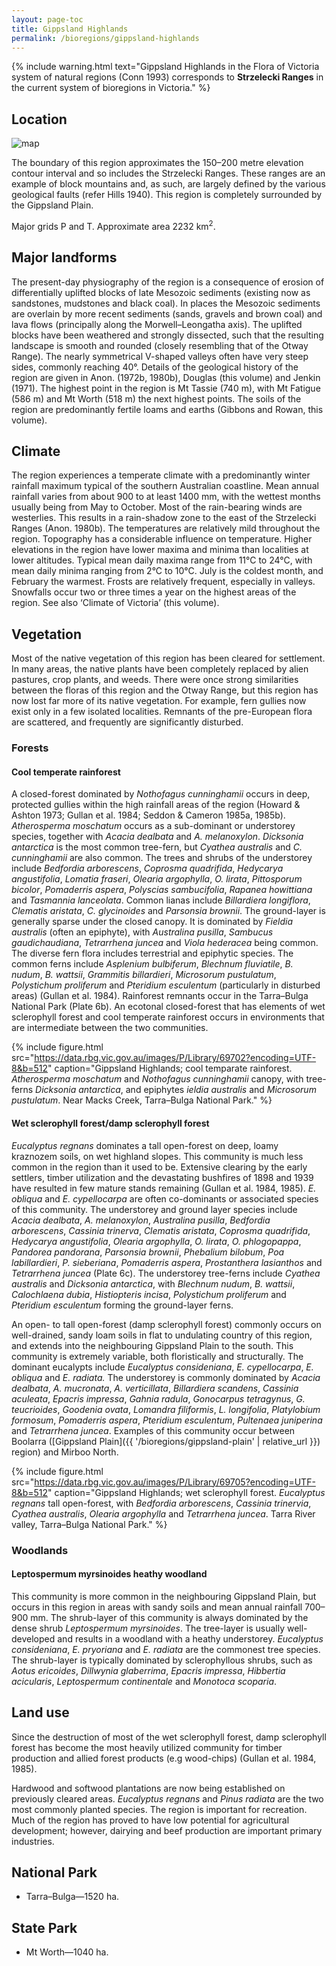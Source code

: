 ```yaml
---
layout: page-toc
title: Gippsland Highlands
permalink: /bioregions/gippsland-highlands
---
```


{% include warning.html text="Gippsland Highlands in the Flora of Victoria system of natural regions (Conn 1993) corresponds to <b>Strzelecki Ranges</b> in the current system of bioregions in Victoria." %}

## Location

![map](http://data.rbg.vic.gov.au/geoserver/vicflora/wms?service=WMS&version=1.1.0&request=GetMap&layers=vicflora:vic_boundaries,vicflora:vicflora_bioregion&styles=polygon,red_polygon&bbox=140.96179,-39.19847,149.97651,-33.98057&width=480&height=278&srs=EPSG:4326&format=image%2Fsvg&cql_filter=INCLUDE;sub_name_7%20IN%20(%27Strzelecki+Ranges%27))

The boundary of this region approximates the 150–200 metre elevation contour interval and so includes the Strzelecki Ranges. These ranges are an example of block mountains and, as such, are largely defined by the various geological faults (refer Hills 1940). This region is completely surrounded by the Gippsland Plain.

Major grids P and T. Approximate area 2232 km<sup>2</sup>.

## Major landforms

The present-day physiography of the region is a consequence of erosion of differentially uplifted blocks of late Mesozoic sediments (existing now as sandstones, mudstones and black coal). In places the Mesozoic sediments are overlain by more recent sediments (sands, gravels and brown coal) and lava flows (principally along the Morwell–Leongatha axis). The uplifted blocks have been weathered and strongly dissected, such that the resulting landscape is smooth and rounded (closely resembling that of the Otway Range). The nearly symmetrical V-shaped valleys often have very steep sides, commonly reaching 40°. Details of the geological history of the region are given in Anon. (1972b, 1980b), Douglas (this volume) and Jenkin (1971). The highest point in the region is Mt Tassie (740 m), with Mt Fatigue (586 m) and Mt Worth (518 m) the next highest points. The soils of the region are predominantly fertile loams and earths (Gibbons and Rowan, this volume).

## Climate

The region experiences a temperate climate with a predominantly winter rainfall maximum typical of the southern Australian coastline. Mean annual rainfall varies from about 900 to at least 1400 mm, with the wettest months usually being from May to October. Most of the rain-bearing winds are westerlies. This results in a rain-shadow zone to the east of the Strzelecki Ranges (Anon. 1980b). The temperatures are relatively mild throughout the region. Topography has a considerable influence on temperature. Higher elevations in the region have lower maxima and minima than localities at lower altitudes. Typical mean daily maxima range from 11°C to 24°C, with mean daily minima ranging from 2°C to 10°C. July is the coldest month, and February the warmest. Frosts are relatively frequent, especially in valleys. Snowfalls occur two or three times a year on the highest areas of the region. See also ‘Climate of Victoria’ (this volume).

## Vegetation

Most of the native vegetation of this region has been cleared for settlement. In many areas, the native plants have been completely replaced by alien pastures, crop plants, and weeds. There were once strong similarities between the floras of this region and the Otway Range, but this region has now lost far more of its native vegetation. For example, fern gullies now exist only in a few isolated localities. Remnants of the pre-European flora are scattered, and frequently are significantly disturbed.

### Forests

#### Cool temperate rainforest

A closed-forest dominated by *Nothofagus cunninghamii* occurs in deep, protected gullies within the high rainfall areas of the region (Howard & Ashton 1973; Gullan et al. 1984; Seddon & Cameron 1985a, 1985b). *Atherosperma moschatum* occurs as a sub-dominant or understorey species, together with *Acacia dealbata* and *A. melanoxylon*. *Dicksonia antarctica* is the most common tree-fern, but *Cyathea australis* and *C. cunninghamii* are also common. The trees and shrubs of the understorey include *Bedfordia arborescens*, *Coprosma quadrifida*, *Hedycarya angustifolia*, *Lomatia fraseri*, *Olearia argophylla*, *O. lirata*, *Pittosporum bicolor*, *Pomaderris aspera*, *Polyscias sambucifolia*, *Rapanea howittiana* and *Tasmannia lanceolata*. Common lianas include *Billardiera longiflora*, *Clematis aristata*, *C. glycinoides* and *Parsonsia brownii*. The ground-layer is generally sparse under the closed canopy. It is dominated by *Fieldia australis* (often an epiphyte), with *Australina pusilla*, *Sambucus gaudichaudiana*, *Tetrarrhena juncea* and *Viola hederacea* being common. The diverse fern flora includes terrestrial and epiphytic species. The common ferns include *Asplenium bulbiferum*, *Blechnum fluviatile*, *B. nudum*, *B. wattsii*, *Grammitis billardieri*, *Microsorum pustulatum*, *Polystichum proliferum* and *Pteridium esculentum* (particularly in disturbed areas) (Gullan et al. 1984). Rainforest remnants occur in the Tarra–Bulga National Park (Plate 6b). An ecotonal closed-forest that has elements of wet sclerophyll forest and cool temperate rainforest occurs in environments that are intermediate between the two communities.

{% include figure.html src="https://data.rbg.vic.gov.au/images/P/Library/69702?encoding=UTF-8&b=512" caption="Gippsland Highlands; cool temparate rainforest. <i>Atherosperma moschatum</i> and <i>Nothofagus cunninghamii</i> canopy, with tree-ferns <i>Dicksonia antarctica</i>, and epiphytes <i>ieldia australis</i> and <i>Microsorum pustulatum</i>. Near Macks Creek, Tarra–Bulga National Park." %}

#### Wet sclerophyll forest/damp sclerophyll forest

*Eucalyptus regnans* dominates a tall open-forest on deep, loamy kraznozem soils, on wet highland slopes. This community is much less common in the region than it used to be. Extensive clearing by the early settlers, timber utilization and the devastating bushfires of 1898 and 1939 have resulted in few mature stands remaining (Gullan et al. 1984, 1985). *E. obliqua* and *E. cypellocarpa* are often co-dominants or associated species of this community. The understorey and ground layer species include *Acacia dealbata*, *A. melanoxylon*, *Australina pusilla*, *Bedfordia arborescens*, *Cassinia trinerva*, *Clematis aristata*, *Coprosma quadrifida*, *Hedycarya angustifolia*, *Olearia argophylla*, *O. lirata*, *O. phlogopappa*, *Pandorea pandorana*, *Parsonsia brownii*, *Phebalium bilobum*, *Poa labillardieri*, *P. sieberiana*, *Pomaderris aspera*, *Prostanthera lasianthos* and *Tetrarrhena juncea* (Plate 6c). The understorey tree-ferns include *Cyathea australis* and *Dicksonia antarctica*, with *Blechnum nudum*, *B. wattsii*, *Calochlaena dubia*, *Histiopteris incisa*, *Polystichum proliferum* and *Pteridium esculentum* forming the ground-layer ferns.

An open- to tall open-forest (damp sclerophyll forest) commonly occurs on well-drained, sandy loam soils in flat to undulating country of this region, and extends into the neighbouring Gippsland Plain to the south. This community is extremely variable, both floristically and structurally. The dominant eucalypts include *Eucalyptus consideniana*, *E. cypellocarpa*, *E. obliqua* and *E. radiata.* The understorey is commonly dominated by *Acacia dealbata*, *A. mucronata*, *A. verticillata*, *Billardiera scandens*, *Cassinia aculeata*, *Epacris impressa*, *Gahnia radula*, *Gonocarpus tetragynus*, *G. teucrioides*, *Goodenia ovata*, *Lomandra filiformis*, *L. longifolia*, *Platylobium formosum*, *Pomaderris aspera*, *Pteridium esculentum*, *Pultenaea juniperina* and *Tetrarrhena juncea*. Examples of this community occur between Boolarra ([Gippsland Plain]({{ '/bioregions/gippsland-plain' | relative_url }}) region) and Mirboo North.

{% include figure.html src="https://data.rbg.vic.gov.au/images/P/Library/69705?encoding=UTF-8&b=512" caption="Gippsland Highlands; wet sclerophyll forest. <i>Eucalyptus regnans</i> tall open-forest, with <i>Bedfordia arborescens</i>, <i>Cassinia trinervia</i>, <i>Cyathea australis</i>, <i>Olearia argophylla</i> and <i>Tetrarrhena juncea</i>. Tarra River valley, Tarra–Bulga National Park." %}

### Woodlands

#### Leptospermum myrsinoides heathy woodland

This community is more common in the neighbouring Gippsland Plain, but occurs in this region in areas with sandy soils and mean annual rainfall 700–900 mm. The shrub-layer of this community is always dominated by the dense shrub *Leptospermum myrsinoides*. The tree-layer is usually well-developed and results in a woodland with a heathy understorey. *Eucalyptus consideniana*, *E. pryoriana* and *E. radiata* are the commonest tree species. The shrub-layer is typically dominated by sclerophyllous shrubs, such as *Aotus ericoides*, *Dillwynia glaberrima*, *Epacris impressa*, *Hibbertia acicularis*, *Leptospermum continentale* and *Monotoca scoparia*.

## Land use

Since the destruction of most of the wet sclerophyll forest, damp sclerophyll forest has become the most heavily utilized community for timber production and allied forest products (e.g wood-chips) (Gullan et al. 1984, 1985).

Hardwood and softwood plantations are now being established on previously cleared areas. *Eucalyptus regnans* and *Pinus radiata* are the two most commonly planted species. The region is important for recreation. Much of the region has proved to have low potential for agricultural development; however, dairying and beef production are important primary industries.

## National Park

* Tarra–Bulga—1520 ha.

## State Park

* Mt Worth—1040 ha.
